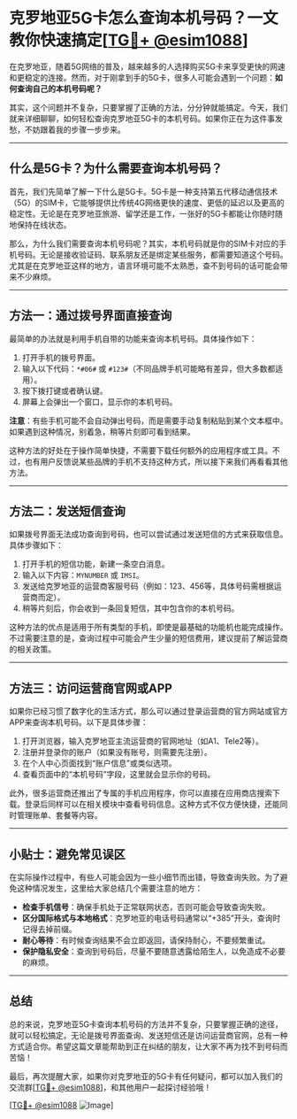 # 克罗地亚5G卡怎么查询本机号码？一文教你快速搞定[[TG💪+ @esim1088](https://t.me/s/esim1088)]

在克罗地亚，随着5G网络的普及，越来越多的人选择购买5G卡来享受更快的网速和更稳定的连接。然而，对于刚拿到手的5G卡，很多人可能会遇到一个问题：**如何查询自己的本机号码呢？**  

其实，这个问题并不复杂，只要掌握了正确的方法，分分钟就能搞定。今天，我们就来详细聊聊，如何轻松查询克罗地亚5G卡的本机号码。如果你正在为这件事发愁，不妨跟着我的步骤一步步来。

---

## 什么是5G卡？为什么需要查询本机号码？

首先，我们先简单了解一下什么是5G卡。5G卡是一种支持第五代移动通信技术（5G）的SIM卡，它能够提供比传统4G网络更快的速度、更低的延迟以及更高的稳定性。无论是在克罗地亚旅游、留学还是工作，一张好的5G卡都能让你随时随地保持在线状态。

那么，为什么我们需要查询本机号码呢？其实，本机号码就是你的SIM卡对应的手机号码。无论是接收验证码、联系朋友还是绑定某些服务，都需要知道这个号码。尤其是在克罗地亚这样的地方，语言环境可能不太熟悉，查不到号码的话可能会带来不少麻烦。

---

## 方法一：通过拨号界面直接查询

最简单的办法就是利用手机自带的功能来查询本机号码。具体操作如下：

1. 打开手机的拨号界面。
2. 输入以下代码：`*#06#` 或 `#123#`（不同品牌手机可能略有差异，但大多数都适用）。
3. 按下拨打键或者确认键。
4. 屏幕上会弹出一个窗口，显示你的本机号码。

**注意**：有些手机可能不会自动弹出号码，而是需要手动复制粘贴到某个文本框中。如果遇到这种情况，别着急，稍等片刻即可看到结果。

这种方法的好处在于操作简单快捷，不需要下载任何额外的应用程序或工具。不过，也有用户反馈说某些品牌的手机不支持这种方式，所以接下来我们再看看其他方法。

---

## 方法二：发送短信查询

如果拨号界面无法成功查询到号码，也可以尝试通过发送短信的方式来获取信息。具体步骤如下：

1. 打开手机的短信功能，新建一条空白消息。
2. 输入以下内容：`MYNUMBER` 或 `IMSI`。
3. 发送给克罗地亚的运营商客服号码（例如：123、456等，具体号码需根据运营商而定）。
4. 稍等片刻后，你会收到一条回复短信，其中包含你的本机号码。

这种方法的优点是适用于所有类型的手机，即使是最基础的功能机也能完成操作。不过需要注意的是，查询过程中可能会产生少量的短信费用，建议提前了解运营商的相关政策。

---

## 方法三：访问运营商官网或APP

如果你已经习惯了数字化的生活方式，那么可以通过登录运营商的官方网站或官方APP来查询本机号码。以下是具体步骤：

1. 打开浏览器，输入克罗地亚主流运营商的官网地址（如A1、Tele2等）。
2. 注册并登录你的账户（如果没有账号，则需要先注册）。
3. 在个人中心页面找到“账户信息”或类似选项。
4. 查看页面中的“本机号码”字段，这里就会显示你的号码。

此外，很多运营商还推出了专属的手机应用程序，你可以直接在应用商店搜索下载。登录后同样可以在相关模块中查看号码信息。这种方式不仅方便快捷，还能同时管理账单、套餐等内容。

---

## 小贴士：避免常见误区

在实际操作过程中，有些人可能会因为一些小细节而出错，导致查询失败。为了避免这种情况发生，这里给大家总结几个需要注意的地方：

- **检查手机信号**：确保手机处于正常联网状态，否则可能会导致查询失败。
- **区分国际格式与本地格式**：克罗地亚的电话号码通常以“+385”开头，查询时记得去掉前缀。
- **耐心等待**：有时候查询结果不会立即返回，请保持耐心，不要频繁重试。
- **保护隐私安全**：查询到号码后，尽量不要随意透露给陌生人，以免造成不必要的麻烦。

---

## 总结

总的来说，克罗地亚5G卡查询本机号码的方法并不复杂，只要掌握正确的途径，就可以轻松搞定。无论是拨号界面查询、发送短信还是访问运营商官网，总有一种方式适合你。希望这篇文章能帮助到正在纠结的朋友，让大家不再为找不到号码而苦恼！

最后，再次提醒大家，如果你对克罗地亚的5G卡有任何疑问，都可以加入我们的交流群[[TG💪+ @esim1088](https://t.me/s/esim1088)]，和其他用户一起探讨经验哦！ 

[[TG💪+ @esim1088](https://t.me/s/esim1088) ![Image](https://i.postimg.cc/4NQfJmqS/Snipaste-2025-05-13-00-14-12.png)]